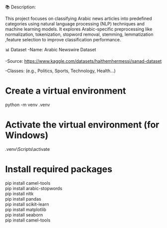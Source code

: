 📚 Description:

This project focuses on classifying Arabic news articles into predefined categories using natural language processing (NLP) techniques and machine learning models.
It explores Arabic-specific preprocessing like normalization, tokenization, stopword removal, stemming, lemmatization ,feature selection to improve classification performance.

📊 Dataset
-Name: Arabic Newswire Dataset

-Source: https://www.kaggle.com/datasets/haithemhermessi/sanad-dataset

-Classes: (e.g., Politics, Sports, Technology, Health...)

# Create a virtual environment

python -m venv .venv

# Activate the virtual environment (for Windows)

.venv\Scripts\activate

# Install required packages

pip install camel-tools <br/>
pip install arabic-stopwords <br/>
pip install nltk <br/>
pip install pandas <br/>
pip install scikit-learn <br/>
pip install matplotlib <br/>
pip install seaborn <br/>
pip install camel-tools <br/>

